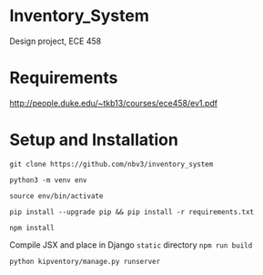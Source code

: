 # Inventory_System
Design project, ECE 458

# Requirements
http://people.duke.edu/~tkb13/courses/ece458/ev1.pdf

# Setup and Installation

```git clone https://github.com/nbv3/inventory_system```

```python3 -m venv env```

```source env/bin/activate```

```pip install --upgrade pip && pip install -r requirements.txt```

```npm install```

Compile JSX and place in Django ```static``` directory
```npm run build```


```python kipventory/manage.py runserver```

